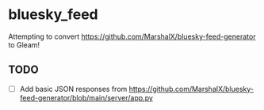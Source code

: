 # bluesky_feed

Attempting to convert https://github.com/MarshalX/bluesky-feed-generator to Gleam!

## TODO

- [ ] Add basic JSON responses from https://github.com/MarshalX/bluesky-feed-generator/blob/main/server/app.py 
